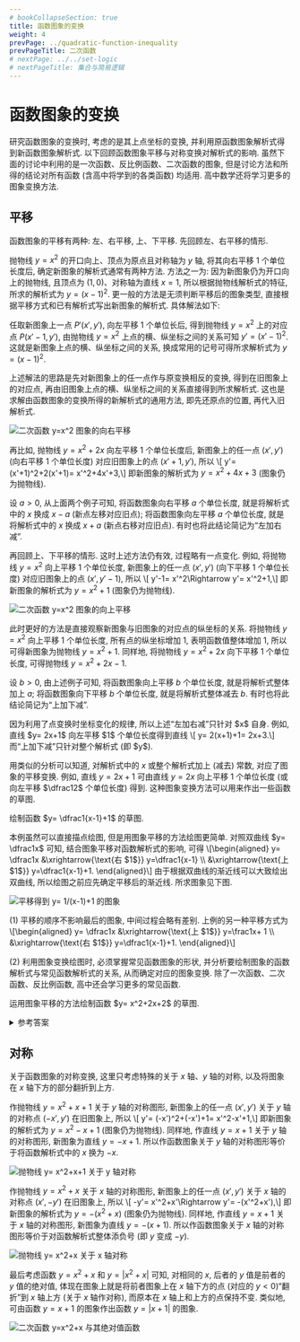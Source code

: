 ```yaml
---
# bookCollapseSection: true
title: 函数图象的变换
weight: 4
prevPage: ../quadratic-function-inequality
prevPageTitle: 二次函数
# nextPage: ../../set-logic
# nextPageTitle: 集合与简易逻辑
---
```


# 函数图象的变换

研究函数图象的变换时, 考虑的是其上点坐标的变换, 并利用原函数图象解析式得到新函数图象解析式. 以下回顾函数图象平移与对称变换对解析式的影响. 虽然下面的讨论中利用的是一次函数、反比例函数、二次函数的图象, 但是讨论方法和所得的结论对所有函数 (含高中将学到的各类函数) 均适用. 高中数学还将学习更多的图象变换方法.

## 平移

函数图象的平移有两种: 左、右平移, 上、下平移. 先回顾左、右平移的情形.

抛物线 $y=x^2$ 的开口向上、顶点为原点且对称轴为 $y$ 轴, 将其向右平移 $1$ 个单位长度后, 确定新图象的解析式通常有两种方法. 方法之一为: 因为新图象仍为开口向上的抛物线, 且顶点为 $(1,0)$、对称轴为直线 $x=1$, 所以根据抛物线解析式的特征, 所求的解析式为 $y=(x-1)^2$. 更一般的方法是无须判断平移后的图象类型, 直接根据平移方式和已有解析式写出新图象的解析式. 具体解法如下:

任取新图象上一点 $P'(x',y')$, 向左平移 $1$ 个单位长后, 得到抛物线 $y=x^2$ 上的对应点 $P(x'-1,y')$, 由抛物线 $y=x^2$ 上点的横、纵坐标之间的关系可知 $y'= (x'-1)^2$. 这就是新图象上点的横、纵坐标之间的关系, 换成常用的记号可得所求解析式为 $y= (x-1)^2$.

上述解法的思路是先对新图象上的任一点作与原变换相反的变换, 得到在旧图象上的对应点, 再由旧图象上点的横、纵坐标之间的关系直接得到所求解析式. 这也是求解由函数图象的变换所得的新解析式的通用方法, 即先还原点的位置, 再代入旧解析式. 

![二次函数 $y=x^2$ 图象的向右平移](/figs/2022/2022-08/2022-0816-2310.svg)

再比如, 抛物线 $y= x^2+2x$ 向左平移 $1$ 个单位长度后, 新图象上的任一点 $(x',y')$ (向右平移 $1$ 个单位长度) 对应旧图象上的点 $(x'+1,y')$, 所以 \\[
    y'= (x'+1)^2+2(x'+1)= x'^2+4x'+3,\\]
即新图象的解析式为 $y=x^2+4x+3$ (图象仍为抛物线).

设 $a>0$, 从上面两个例子可知, 将函数图象向右平移 $a$ 个单位长度, 就是将解析式中的 $x$ 换成 $x-a$ (新点左移对应旧点); 将函数图象向左平移 $a$ 个单位长度, 就是将解析式中的 $x$ 换成 $x+a$ (新点右移对应旧点). 有时也将此结论简记为“左加右减”.

再回顾上、下平移的情形. 这时上述方法仍有效, 过程略有一点变化. 例如, 将抛物线 $y= x^2$ 向上平移 $1$ 个单位长度, 新图象上的任一点 $(x',y')$ (向下平移 $1$ 个单位长度) 对应旧图象上的点 $(x',y'-1)$, 所以 \\[
    y'-1= x'^2\Rightarrow y'= x'^2+1,\\]
即新图象的解析式为 $y=x^2+1$ (图象仍为抛物线).

![二次函数 $y=x^2$ 图象的向上平移](/figs/2022/2022-08/2022-0817-1900.svg)

此时更好的方法是直接观察新图象与旧图象的对应点的纵坐标的关系. 将抛物线 $y= x^2$ 向上平移 $1$ 个单位长度, 所有点的纵坐标增加 $1$, 表明函数值整体增加 $1$, 所以可得新图象为抛物线 $y=x^2+1$. 同样地, 将抛物线 $y= x^2+2x$ 向下平移 $1$ 个单位长度, 可得抛物线 $y=x^2+2x-1$.

设 $b>0$, 由上述例子可知, 将函数图象向上平移 $b$ 个单位长度, 就是将解析式整体加上 $a$; 将函数图象向下平移 $b$ 个单位长度, 就是将解析式整体减去 $b$. 有时也将此结论简记为“上加下减”.

<myremark>
    <p>因为利用了点变换时坐标变化的规律, 所以上述“左加右减”只针对 $x$ 自身. 例如, 直线 $y= 2x+1$ 向左平移 $1$ 个单位长度得到直线 \[
        y= 2(x+1)+1= 2x+3.\]
    而“上加下减”只针对整个解析式 (即 $y$).</p>
</myremark>

用类似的分析可以知道, 对解析式中的 $x$ 或整个解析式加上 (减去) 常数, 对应了图象的平移变换. 例如, 直线 $y= 2x+1$ 可由直线 $y=2x$ 向上平移 $1$ 个单位长度 (或向左平移 $\dfrac12$ 个单位长度) 得到. 这种图象变换方法可以用来作出一些函数的草图.

<myexample>
    <p>绘制函数 $y= \dfrac1{x-1}+1$ 的草图.</p>
</myexample>

<mysolution>
    <p>本例虽然可以直接描点绘图, 但是用图象平移的方法绘图更简单. 对照双曲线 $y= \dfrac1x$ 可知, 结合图象平移对函数解析式的影响, 可得 \[\begin{aligned}
        y= \dfrac1x
        &\xrightarrow{\text{右 $1$}} y=\dfrac1{x-1} \\
        &\xrightarrow{\text{上 $1$}} y=\dfrac1{x-1}+1.
    \end{aligned}\]
    由于根据双曲线的渐近线可以大致绘出双曲线, 所以绘图之前应先确定平移后的渐近线. 所求图象见下图.</p>
    <img alt="平移得到 y= 1/(x-1)+1 的图象" src="/figs/2022/2022-08/2022-0817-1910.svg"></img>
</mysolution>

<myremark>
    <p>(1) 平移的顺序不影响最后的图象, 中间过程会略有差别. 上例的另一种平移方式为 \[\begin{aligned}
        y= \dfrac1x
        &\xrightarrow{\text{上 $1$}} y=\frac1x+ 1 \\
        &\xrightarrow{\text{右 $1$}} y=\dfrac1{x-1}+1.
    \end{aligned}\]</p>
    <p>(2) 利用图象变换绘图时, 必须掌握常见函数图象的形状, 并分析要绘制图象的函数解析式与常见函数解析式的关系, 从而确定对应的图象变换. 除了一次函数、二次函数、反比例函数, 高中还会学习更多的常见函数.</p>
</myremark>

<myexercise>
    <p>运用图象平移的方法绘制函数 $y= x^2+2x+2$ 的草图.</p>
</myexercise>

<details><summary>参考答案</summary>
    <p>利用配方, 解析式可以改写为 $y= (x+1)^2+1$. 将抛物线 $y=x^2$ 向左平移 $1$ 个单位后, 再向上平移 $1$ 个单位长度, 就可以得到所求图象.</p>
</details>

## 对称

关于函数图象的对称变换, 这里只考虑特殊的关于 $x$ 轴、$y$ 轴的对称, 以及将图象在 $x$ 轴下方的部分翻折到上方.

作抛物线 $y= x^2+x+1$ 关于 $y$ 轴的对称图形, 新图象上的任一点 $(x',y')$ 关于 $y$ 轴的对称点 $(-x',y')$ 在旧图象上, 所以 \\[
    y'= (-x')^2+(-x')+1= x'^2-x'+1,\\]
即新图象的解析式为 $y= x^2-x+1$ (图象仍为抛物线). 同样地, 作直线 $y=x+1$ 关于 $y$ 轴的对称图形, 新图象为直线 $y= -x+1$. 所以作函数图象关于 $y$ 轴的对称图形等价于将函数解析式中的 $x$ 换为 $-x$.

![抛物线 $y= x^2+x+1$ 关于 $y$ 轴对称](/figs/2022/2022-08/2022-0817-2310.svg)

作抛物线 $y= x^2+x$ 关于 $x$ 轴的对称图形, 新图象上的任一点 $(x',y')$ 关于 $x$ 轴的对称点 $(x',-y')$ 在旧图象上, 所以 \\[
    -y'= x'^2+x'\Rightarrow y'= -(x'^2+x'),\\]
即新图象的解析式为 $y= -(x^2+x)$ (图象仍为抛物线). 同样地, 作直线 $y=x+1$ 关于 $x$ 轴的对称图形, 新图象为直线 $y= -(x+1)$. 所以作函数图象关于 $x$ 轴的对称图形等价于对函数解析式整体添负号 (即 $y$ 变成 $-y$).

![抛物线 $y= x^2+x$ 关于 $x$ 轴对称](/figs/2022/2022-08/2022-0817-2320.svg)

最后考虑函数 $y=x^2+x$ 和 $y= |x^2+x|$ 可知, 对相同的 $x$, 后者的 $y$ 值是前者的 $y$ 值的绝对值, 体现在图象上就是将前者图象上在 $x$ 轴下方的点 (对应的 $y<0$)“翻折”到 $x$ 轴上方 (关于 $x$ 轴作对称), 而原本在 $x$ 轴上和上方的点保持不变. 类似地, 可由函数 $y= x+1$ 的图象作出函数 $y= |x+1|$ 的图象.

![二次函数 $y=x^2+x$ 与其绝对值函数](/figs/2021/2021-08/2021-0801-1730.svg)
